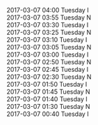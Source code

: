 2017-03-07 04:00 Tuesday  I  
2017-03-07 03:55 Tuesday  N  
2017-03-07 03:30 Tuesday  I  
2017-03-07 03:25 Tuesday  N  
2017-03-07 03:10 Tuesday  I  
2017-03-07 03:05 Tuesday  N  
2017-03-07 03:00 Tuesday  I  
2017-03-07 02:50 Tuesday  N  
2017-03-07 02:45 Tuesday  I  
2017-03-07 02:30 Tuesday  N  
2017-03-07 01:50 Tuesday  I  
2017-03-07 01:45 Tuesday  N  
2017-03-07 01:40 Tuesday  I  
2017-03-07 01:30 Tuesday  N  
2017-03-07 00:40 Tuesday  I  
